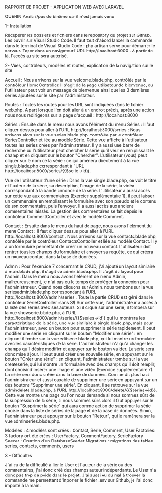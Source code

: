 RAPPORT DE PROJET - APPLICATION WEB AVEC LARAVEL

QUENIN Anaïs //pas de binôme car il n'est jamais venu


1- Installation

Récupérer les dossiers et fichiers dans le repository du projet sur Github. Les ouvrir sur Visual Studio Code.
Il faut tout d'abord lancer la commande dans le terminal de Visual Studio Code : php artisan serve pour démarrer le serveur. Taper dans un navigateur l'URL http://localhost:8000 . A partir de là, l'accès au site sera autorisé. 

2- Vues, contrôleurs, modèles et routes, explication de la navigation sur le site

Accueil : Nous arrivons sur la vue welcome.blade.php, contrôlée par le contrôleur HomeController. Il s'agit de la page utilisateur de bienvenue, ou l'utilisateur peut voir un message de bienvenue ainsi que les 3 dernières séries ajoutées sur le site par l'administateur. 

Routes : Toutes les routes pour les URL sont indiquées dans le fichier web.php. A part lorsque l'on doit aller à un endroit précis, après une action nous nous redirigeons sur la page d'accueil : http://localhost:8000

Séries : Ensuite dans le menu nous avons l'élément du menu Séries : Il faut cliquer dessus pour aller à l'URL http://localhost:8000/series : Nous arrivons alors sur la vue series.blade.php, contrôlée par le contrôleur SeriesController et liée au modèle Série. Cette vue affiche à l'utilisateur toutes les séries crées par l'administrateur. Il y a aussi une barre de recherche ou l'utilisateur peut chercher la série qu'il veut en remplissant le champ et en cliquant sur le bouton "Chercher".
L'utilisateur (vous) peut cliquer sur le nom de la série : ce qui amènera directement à la vue single.blade.php correspondant à l'URL http://localhost:8000/series/{{$serie->id}}.

Vue de l'utilisateur d'une série : Dans la vue single.blade.php, on voit le titre et l'auteur de la série, sa description, l'image de la série, la vidéo correspondant à la bande annonce de la série. L'utilisateur a aussi accès sur cette vue aux commentaires (Exercice supplémentaire 1), il peut laisser un commentaire en remplissant le formulaire avec son pseudo et le contenu de son commentaire, puis l'envoyer. Il a aussi accès aux anciens commentaires laissés. La gestion des commentaires se fait depuis le contrôleur CommentController et avec le modèle Comment.

Contact : Ensuite dans le menu du haut de page, nous avons l'élément du menu Contact : Il faut cliquer dessus pour aller à l'URL http://localhost:8000/contact . Nous arrivons sur la vue contacts.blade.php, contrôlée par le contrôleur ContactsController et liée au modèle Contact. Il y a un formulaire permettant de créer un nouveau contact. L'utilisateur doit rentrer tous les champs du formulaire et envoyer sa requête, ce qui créera un nouveau contact dans la base de données.

Admin : Pour l'exercice 7 concernant le CRUD, j'ai ajouté un layout similaire à main.blade.php, il s'agit de admin.blade.php. Il s'agit du layout pour l'admin. Dans le menu nous avons l'élément de menu Admin, malheureusement, je n'ai pas eu le temps de protéger la connexion pour l'administrateur. Quand nous cliquons sur Admin, nous tombons sur la vue seriesadmin.blade.php correspondant à l'URL http://localhost:8000/admin/series . Toute la partie CRUD est géré dans le contrôleur SerieController (sans S!)
Sur cette vue, l'administrateur a accès à la liste des séries avec ses auteurs. Si il clique sur une série, il tombera sur la vue showserie.blade.php, à l'URL http://localhost:8000/admin/series/{{$series->id}} qui lui montrera les caractéristique de la série, une vue similaire à single.blade.php, mais pour l'administrateur, avec un bouton pour supprimer la série rapidement.
Il peut modifier une série en cliquant sur le bouton "Modifier une série" : en cliquant il tombe sur la vue editserie.blade.php, qui lui montre un formulaire avec les caractéristiques de la série. L'administrateur n'a qu'à changer les champs qu'il désire modifier et appuyer sur le bouton valider. La série sera donc mise à jour.
Il peut aussi créer une nouvelle série, en appuyant sur le bouton "Créer une série" : en cliquant, l'administrateur tombe sur la vue createserie, qui lui montre un formulaire avec des champs qu'il doit remplir, dont choisir d'insérer une image et une vidéo (Exercice supplémentaire 7). La série sera donc créée dans la base de données. 
Comme dit plus haut l'administrateur et aussi capable de supprimer une série en appuyant sur un des boutons "Supprimer une série". En cliquant, il se retrouve sur la vue admindelete.blade.php, à l'URL http://localhost:8000/delete/{{$series->id}}. Cette vue montre une page ou l'on nous demande si nous sommes sûrs de la suppression de la série, si nous sommes sûrs alors il faut appuyer sur le bouton "Supprimer la série" qui aura comme action de supprimer la série choisie dans la liste de séries de la page et de la base de données. Sinon, l'administrateur peut appuyer sur le bouton "Retour", qui le ramènera sur la vue adminseries.blade.php.

Modèles : 4 modèles sont crées : Contact, Serie, Comment, User
Factories: 3 factory ont été crées : UserFactory, CommentFactory, SerieFactory
Seeder : Création d'un DatabaseSeeder
Migrations : migrations des tables series, contacts, comments, users

3 - Difficultés 

J'ai eu de la difficulté à lier le User et l'auteur de la série ou des commentaires, j'ai donc créé des champs auteur indépendants. Le User n'a donc pas trop de poids dans le projet. J'ai aussi eu du mal à trouver la commande me permettant d'inporter le fichier .env sur Github, je l'ai donc importé à la main.

